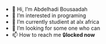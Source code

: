 - 👋 Hi, I’m Abdelhadi Bousaadah
- 👀 I’m interested in programing 
- 🌱 I’m currently studient at alx africa
- 💞️ I’m looking for some one who can 
- 📫 How to reach me 🔒**locked now**
